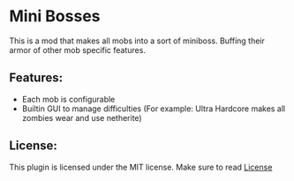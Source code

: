 # Mini Bosses

This is a mod that makes all mobs into a sort of miniboss. Buffing their armor of other mob specific features.

## Features:
- Each mob is configurable
- Builtin GUI to manage difficulties (For example: Ultra Hardcore makes all zombies wear and use netherite)

## License:
This plugin is licensed under the MIT license. Make sure to read [License](/LICENSE)
